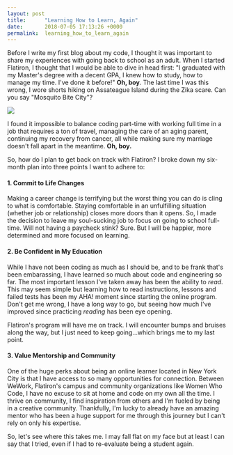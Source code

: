 ```yaml
---
layout: post
title:      "Learning How to Learn, Again"
date:       2018-07-05 17:13:26 +0000
permalink:  learning_how_to_learn_again
---
```



Before I write my first blog about my code, I thought it was important to share my experiences with going back to school as an adult. When I started Flatiron, I thought that I would be able to dive in head first: "I graduated with my Master's degree with a decent GPA, I knew how to study, how to manage my time. I've done it before!" **Oh, boy**. The last time I was this wrong, I wore shorts hiking on Assateague Island during the Zika scare. Can you say "Mosquito Bite City"?

![](https://static.tvtropes.org/pmwiki/pub/images/stephencolbertquadfacepalm_4937.jpg)

I found it impossible to balance coding part-time with working full time in a job that requires a ton of travel, managing the care of an aging parent, continuing my recovery from cancer, all while making sure my marriage doesn't fall apart in the meantime. **Oh, boy.**

So, how do I plan to get back on track with Flatiron? I broke down my six-month plan into three points I want to adhere to:

#### 1. Commit to Life Changes
Making a career change is terrifying but the worst thing you can do is cling to what is comfortable. Staying comfortable in an unfulfilling situation (whether job or relationship) closes more doors than it opens. So, I made the decision to leave my soul-sucking job to focus on going to school full-time. Will not having a paycheck stink? Sure. But I will be happier, more determined and more focused on learning.

#### 2. Be Confident in My Education
While I have not been coding as much as I should be, and to be frank that's been embarassing, I have learned so much about code and engineering so far. The most important lesson I've taken away has been the ability to *read*. This may seem simple but learning how to read instructions, lessons and failed tests has been my AHA! moment since starting the online program. Don't get me wrong, I have a long way to go, but seeing how much I've improved since practicing *reading* has been eye opening.

Flatiron's program will have me on track. I will encounter bumps and bruises along the way, but I just need to keep going...which brings me to my last point.

#### 3. Value Mentorship and Community
One of the huge perks about being an online learner located in New York City is that I have access to so many opportunities for connection. Between WeWork, Flatiron's campus and community organizations like Women Who Code, I have no excuse to sit at home and code on my own all the time. I thrive on community, I find inspiration from others and I'm fueled by being in a creative community. Thankfully, I'm lucky to already have an amazing mentor who has been a huge support for me through this journey but I can't rely on only his expertise.

So, let's see where this takes me. I may fall flat on my face but at least I can say that I tried, even if I had to re-evaluate being a student again.
